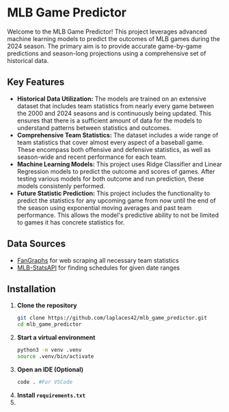 # MLB Game Predictor
Welcome to the MLB Game Predictor! This project leverages advanced machine learning models to predict the outcomes of MLB games during the 2024 season. The primary aim is to provide accurate game-by-game predictions and season-long projections using a comprehensive set of historical data.

## Key Features
- **Historical Data Utilization:** The models are trained on an extensive dataset that includes team statistics from nearly every game between the 2000 and 2024 seasons and is continuously being updated. This ensures that there is a sufficient amount of data for the models to understand patterns between statistics and outcomes.
- **Comprehensive Team Statistics:** The dataset includes a wide range of team statistics that cover almost every aspect of a baseball game. These encompass both offensive and defensive statistics, as well as season-wide and recent performance for each team.
- **Machine Learning Models:** This project uses Ridge Classifier and Linear Regression models to predict the outcome and scores of games. After testing various models for both outcome and run prediction, these models consistenly performed.
- **Future Statistic Prediction:** This project includes the functionality to predict the statistics for any upcoming game from now until the end of the season using exponential moving averages and past team performance. This allows the model's predictive ability to not be limited to games it has concrete statistics for.

## Data Sources
- [FanGraphs](https://www.fangraphs.com/leaders/major-league) for web scraping all necessary team statistics
- [MLB-StatsAPI](https://github.com/toddrob99/MLB-StatsAPI) for finding schedules for given date ranges

## Installation
1. **Clone the repository**
   ```bash
   git clone https://github.com/laplaces42/mlb_game_predictor.git
   cd mlb_game_predictor
   ```
2. **Start a virtual environment**
   ```bash
   python3 -m venv .venv
   source .venv/bin/activate
   ```
3. **Open an IDE (Optional)**
   ```bash
   code . #For VSCode
   ```
3. **Install `requirements.txt`**
4. 
